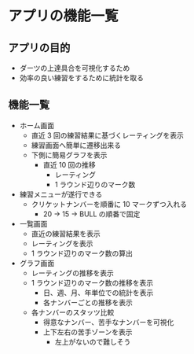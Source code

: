 # アプリの機能一覧

## アプリの目的

- ダーツの上達具合を可視化するため
- 効率の良い練習をするために統計を取る

## 機能一覧

- ホーム画面
  - 直近 3 回の練習結果に基づくレーティングを表示
  - 練習画面へ簡単に遷移出来る
  - 下側に簡易グラフを表示
    - 直近 10 回の推移
      - レーティング
      - 1 ラウンド辺りのマーク数
- 練習メニューが遂行できる
  - クリケットナンバーを順番に 10 マークずつ入れる
    - 20 → 15 → BULL の順番で固定
- 一覧画面
  - 直近の練習結果を表示
  - レーティングを表示
  - 1 ラウンド辺りのマーク数の算出
- グラフ画面
  - レーティングの推移を表示
  - 1 ラウンド辺りのマーク数の推移を表示
    - 日、週、月、年単位での統計を表示
    - 各ナンバーごとの推移を表示
  - 各ナンバーのスタッツ比較
    - 得意なナンバー、苦手なナンバーを可視化
    - 上下左右の苦手ゾーンを表示
      - 左上がないので難しそう
